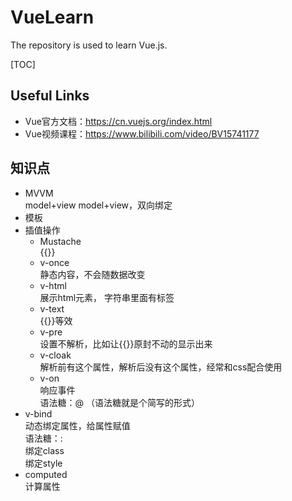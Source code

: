 # VueLearn

The repository is used to learn Vue.js.

[TOC]

## Useful Links  
- Vue官方文档：https://cn.vuejs.org/index.html   
- Vue视频课程：https://www.bilibili.com/video/BV15741177

## 知识点  
- MVVM  
model+view model+view，双向绑定  
- 模板
- 插值操作
    - Mustache  
    {{}}
    - v-once  
    静态内容，不会随数据改变
    - v-html  
    展示html元素， 字符串里面有标签
    - v-text  
    {{}}等效
    - v-pre  
    设置不解析，比如让{{}}原封不动的显示出来
    - v-cloak  
    解析前有这个属性，解析后没有这个属性，经常和css配合使用
    - v-on  
    响应事件  
    语法糖：@ （语法糖就是个简写的形式）
- v-bind  
动态绑定属性，给属性赋值  
语法糖：:  
绑定class  
绑定style
- computed  
计算属性